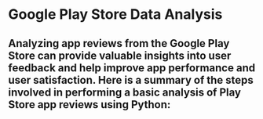 # Google Play Store Data Analysis 
## Analyzing app reviews from the Google Play Store can provide valuable insights into user feedback and help improve app performance and user satisfaction. Here is a summary of the steps involved in performing a basic analysis of Play Store app reviews using Python:
